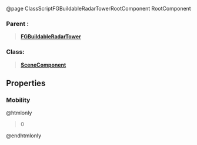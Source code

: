 @page ClassScriptFGBuildableRadarTowerRootComponent RootComponent
### Parent :
<b><a href="_class_script_f_g_buildable_radar_tower.html"><blockquote>FGBuildableRadarTower</blockquote></a></b>
### Class:
<b><a href="_class_script_scene_component.html"><blockquote>SceneComponent</blockquote></a></b>
## Properties
### Mobility
@htmlonly
<blockquote>0</blockquote>
@endhtmlonly

